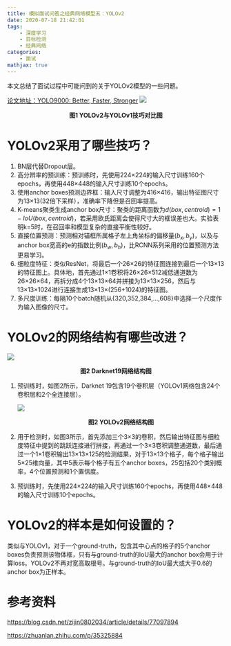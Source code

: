 ```yaml
---
title: 模拟面试问答之经典网络模型五：YOLOv2
date: 2020-07-18 21:42:01
tags: 	
	- 深度学习
	- 目标检测
	- 经典网络
categories:
	- 面试
mathjax: true
---
```


本文总结了面试过程中可能问到的关于YOLOv2模型的一些问题。

[论文地址：YOLO9000: Better, Faster, Stronger](https://arxiv.org/abs/1612.08242)
![](1.png)

<center><b>图1 YOLOv2与YOLOv1技巧对比图</b></center>

<!--more-->

# YOLOv2采用了哪些技巧？

1. BN层代替Dropout层。
2. 高分辨率的预训练：预训练时，先使用224×224的输入尺寸训练160个epochs，再使用448×448的输入尺寸训练10个epochs。
3. 使用anchor boxes预测边界框：输入尺寸调整为416×416，输出特征图尺寸为13×13(32倍下采样），准确率下降但是召回率提高。
4. K-means聚类生成anchor box尺寸：聚类的距离函数为$d(box,centroid)=1-IoU(box,centroid)$，若采用欧氏距离会使得尺寸大的框误差也大。实验表明k=5时，在召回率和模型复杂的直接平衡性较好。
5. 直接位置预测：预测相对锚框所属格子左上角坐标的偏移量$(b_x,b_y)$，以及与anchor box宽高的e的指数比例$(b_w,b_h)$，比RCNN系列采用的位置预测方法更易学习。
6. 细粒度特征：类似ResNet，将最后一个26×26的特征图连接到最后一个13×13的特征图上。具体地，首先通过1×1卷积将26×26×512减低通道数为26×26×64，再拆分成4个13×13×64并拼接为13×13×256，然后与13×13×1024进行连接生成13×13×(256+1024)的特征图。
7. 多尺度训练：每隔10个batch随机从{320,352,384,...,608}中选择一个尺度作为输入图像的尺寸。

# YOLOv2的网络结构有哪些改进？

![](2.png)

<center><b>图2 Darknet19网络结构图</b></center>

1. 预训练时，如图2所示，Darknet 19包含19个卷积层（YOLOv1网络包含24个卷积层和2个全连接层）。

   ![](3.png)

   <center><b>图2 YOLOv2网络结构图</b></center>

2. 用于检测时，如图3所示，首先添加三个3×3的卷积，然后输出特征图与细粒度特征中提到的跳跃连接进行拼接，再通过一个3×3卷积调整通道数，最后通过一个1×1卷积输出13×13×125的检测结果，对于13×13个格子，每个格子输出5×25维向量，其中5表示每个格子有五个anchor boxes，25包括20个类别概率，4个位置预测和1个置信度。

3. 预训练时，先使用224×224的输入尺寸训练160个epochs，再使用448×448的输入尺寸训练10个epochs。

# YOLOv2的样本是如何设置的？

类似与YOLOv1，对于一个ground-truth，包含其中心点的格子的5个anchor boxes负责预测该物体框，只有与ground-truth的IoU最大的anchor box会用于计算loss。YOLOv2不再对宽高取根号。与ground-truth的IoU最大或大于0.6的anchor box为正样本。

# 参考资料

https://blog.csdn.net/zijin0802034/article/details/77097894

https://zhuanlan.zhihu.com/p/35325884